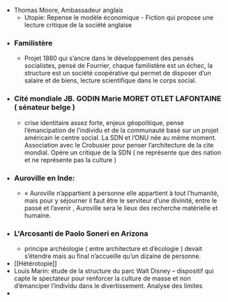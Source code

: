 - Thomas Moore, Ambassadeur anglais
	- Utopie: Repense le modèle économique - Fiction qui propose une lecture critique de la société anglaise
- ### Familistère
	- Projet 1860 qui s’ancre dans le développement des pensés socialistes, pensé de Fourrier, chaque familistère est un échec, la structure est un société coopérative qui permet de disposer d’un salaire et de biens, lecture scientifique dans le corps social.
- ### Cité mondiale JB. GODIN Marie MORET OTLET LAFONTAINE ( sénateur belge )
	- crise identitaire assez forte, enjeux géopolitique, pense l’émancipation de l’individu et de la communauté basé sur un projet américain le centre social. La SDN et l’ONU née au même moment. Association avec le Crobusier pour penser l’architecture de la cite mondial. Opère un critique de la SDN ( ne représente que des nation et ne représente pas la culture )
- ### Auroville en Inde:
	- « Auroville n’appartient à personne elle appartient à tout l’humanité, mais pour y séjourner il faut être le serviteur d’une divinité, entre le passé et l’avenir , Auroville sera le lieux des recherche matérielle et humaine.
- ### L'Arcosanti de Paolo Soneri en Arizona
	- principe archéologie ( entre architecture et d’écologie ) devait s’étendre mais au final n’accueille qu’un dizaine de personne.
- [[Hétérotopie]]
- Louis Marin: étude de la structure du parc Walt Disney – dispositif qui capte le spectateur pour renforcer la culture de masse et non d’émanciper l’individu dans le divertissement. Analyse des limites
-